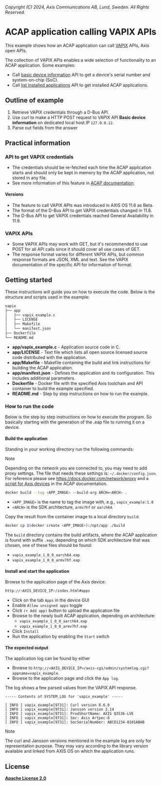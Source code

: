 *Copyright (C) 2024, Axis Communications AB, Lund, Sweden. All Rights Reserved.*

# ACAP application calling VAPIX APIs

This example shows how an ACAP application can call
[VAPIX](https://www.axis.com/vapix-library) APIs,
Axis open APIs.

The collection of VAPIX APIs enables a wide selection of functionality to an
ACAP application. Some examples:

- Call [basic device information](https://www.axis.com/vapix-library/subjects/t10175981/section/t10132180/display?section=t10132180-t10132179)
  API to get a device's serial number and system-on-chip (SoC).
- Call [list installed applications](https://www.axis.com/vapix-library/subjects/t10102231/section/t10036126/display?section=t10036126-t10010644)
  API to get installed ACAP applications.

## Outline of example

1. Retrieve VAPIX credentials through a D-Bus API.
2. Use curl to make a HTTP POST request to VAPIX API **Basic device
   information** on dedicated local host IP `127.0.0.12`.
3. Parse out fields from the answer

## Practical information

### API to get VAPIX credentials

- The credentials should be re-fetched each time the ACAP application starts
  and should only be kept in memory by the ACAP application, not stored in any
  file.
- See more information of this feature in [ACAP documentation](https://axiscommunications.github.io/acap-documentation/docs/develop/VAPIX-access-for-ACAP-applications.html).

#### Versions

- The feature to call VAPIX APIs was introduced in AXIS OS 11.6 as Beta.
- The format of the D-Bus API to get VAPIX credentials changed in 11.8.
- The D-Bus API to get VAPIX credentials reached General Availability in 11.9.

### VAPIX APIs

- Some VAPIX APIs may work with GET, but it's recommended to use POST for all
  API calls since it should cover all use cases of GET.
- The response format varies for different VAPIX APIs, but common response formats
  are JSON, XML and text. See the VAPIX documentation of the specific API for
  information of format.

## Getting started

These instructions will guide you on how to execute the code. Below is the
structure and scripts used in the example:

```sh
vapix
├── app
│   ├── vapix_example.c
│   ├── LICENSE
│   ├── Makefile
│   └── manifest.json
├── Dockerfile
└── README.md
```

- **app/vapix_example.c** - Application source code in C.
- **app/LICENSE** - Text file which lists all open source licensed source code distributed with the application.
- **app/Makefile** - Makefile containing the build and link instructions for building the ACAP application.
- **app/manifest.json** - Defines the application and its configuration. This includes additional parameters.
- **Dockerfile** - Docker file with the specified Axis toolchain and API container to build the example specified.
- **README.md** - Step by step instructions on how to run the example.

### How to run the code

Below is the step by step instructions on how to execute the program. So
basically starting with the generation of the .eap file to running it on a
device.

#### Build the application

Standing in your working directory run the following commands:

> [!NOTE]
>
> Depending on the network you are connected to, you may need to add proxy settings.
> The file that needs these settings is: `~/.docker/config.json`. For reference please see
> https://docs.docker.com/network/proxy and a
> [script for Axis devices](https://axiscommunications.github.io/acap-documentation/docs/develop/build-install-run.html#configure-network-proxy-settings) in the ACAP documentation.

```sh
docker build --tag <APP_IMAGE> --build-arg ARCH=<ARCH> .
```

- `<APP_IMAGE>` is the name to tag the image with, e.g., `vapix_example:1.0`
- `<ARCH>` is the SDK architecture, `armv7hf` or `aarch64`.

Copy the result from the container image to a local directory `build`:

```sh
docker cp $(docker create <APP_IMAGE>):/opt/app ./build
```

The `build` directory contains the build artifacts, where the ACAP application
is found with suffix `.eap`, depending on which SDK architecture that was
chosen, one of these files should be found:

- `vapix_example_1_0_0_aarch64.eap`
- `vapix_example_1_0_0_armv7hf.eap`

#### Install and start the application

Browse to the application page of the Axis device:

```sh
http://<AXIS_DEVICE_IP>/index.html#apps
```

- Click on the tab `Apps` in the device GUI
- Enable `Allow unsigned apps` toggle
- Click `(+ Add app)` button to upload the application file
- Browse to the newly built ACAP application, depending on architecture:
  - `vapix_example_1_0_0_aarch64.eap`
  - `vapix_example_1_0_0_armv7hf.eap`
- Click `Install`
- Run the application by enabling the `Start` switch

#### The expected output

The application log can be found by either

- Browse to `http://<AXIS_DEVICE_IP>/axis-cgi/admin/systemlog.cgi?appname=vapix_example`.
- Browse to the application page and click the `App log`.

The log shows a few parsed values from the VAPIX API response.

```text
----- Contents of SYSTEM_LOG for 'vapix_example' -----

[ INFO ] vapix_example[9731]: Curl version 8.6.0
[ INFO ] vapix_example[9731]: Jansson version 2.14
[ INFO ] vapix_example[9731]: ProdShortName: AXIS Q3536-LVE
[ INFO ] vapix_example[9731]: Soc: Axis Artpec-8
[ INFO ] vapix_example[9731]: SocSerialNumber: ABCD1234-0101ABAB
```

> [!NOTE]
>
> The curl and Jansson versions mentioned in the example log are only for representation
> purpose. They may vary according to the library version available and linked from
> AXIS OS on which the application runs.

## License

**[Apache License 2.0](../LICENSE)**
